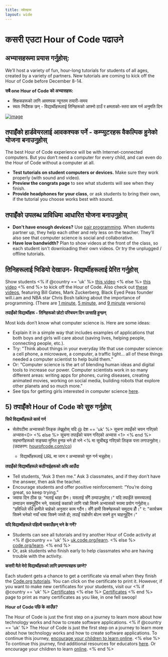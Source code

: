```yaml
---
title: स्रोतहरू
layout: wide
---
```


# कसरी एउटा Hour of Code पढाउने

## अभ्यासहरूमा प्रयास गर्नुहोस्:

We’ll host a variety of fun, hour-long tutorials for students of all ages, created by a variety of partners. New tutorials are coming to kick off the Hour of Code before December 8-14.

**सबै one Hour of Code को अभ्यासहरू:**

  * शिक्षकहरूको लागि आवश्यक न्यूनतम तयारी-समय
  * स्वतः निर्देशक छन् - विद्यार्थीहरूलाई तिनिहरूको आफ्नो ठाउँ र क्षमताको-स्तरा काम गर्न अनुमति दिन 

[![image](http://code.org/images/tutorials.png)](http://code.org/learn)

## तपाइँको हार्डवेयरलाई आवकश्यक पर्ने - कम्प्युटरहरू वैकल्पिक हुनेको योजना बनाउनुहोस्

The best Hour of Code experience will be with Internet-connected computers. But you don’t need a computer for every child, and can even do the Hour of Code without a computer at all.

  * **Test tutorials on student computers or devices.** Make sure they work properly (with sound and video).
  * **Preview the congrats page** to see what students will see when they finish. 
  * **Provide headphones for your class**, or ask students to bring their own, if the tutorial you choose works best with sound.

## तपाइँको उपलब्ध प्राविधिमा आधारित योजना बनाउनुहोस्

  * **Don't have enough devices?** Use [pair programming](http://www.ncwit.org/resources/pair-programming-box-power-collaborative-learning). When students partner up, they help each other and rely less on the teacher. They’ll also see that computer science is social and collaborative.
  * **Have low bandwidth?** Plan to show videos at the front of the class, so each student isn't downloading their own videos. Or try the unplugged / offline tutorials.

## तिनिहरूलाई भिडियो देखाउन- विद्यार्थीहरूलाई प्रेरित गर्नुहोस्

Show students <% if @country == 'uk' %> [this video](https://www.youtube.com/watch?v=96B5-JGA9EQ) <% else %> [this video](http://www.youtube.com/watch?v=FC5FbmsH4fw) <% end %> to kick off the Hour of Code. Also check out [these videos](http://youtube.com/codeorg), featuring Bill Gates, Mark Zuckerberg, Black Eyed Peas founder will.i.am and NBA star Chris Bosh talking about the importance of programming. (There are [1 minute](https://www.youtube.com/watch?v=qYZF6oIZtfc), [5 minute](https://www.youtube.com/watch?v=nKIu9yen5nc), and [9 minute](https://www.youtube.com/watch?v=dU1xS07N-FA) versions)

**तपाइँको विद्यार्थीहरू - तिनिहरूको छोटो परिचयन दिन उत्साहि हुन्छन्**

Most kids don’t know what computer science is. Here are some ideas:

  * Explain it in a simple way that includes examples of applications that both boys and girls will care about (saving lives, helping people, connecting people, etc.).
  * Try: "Think about things in your everyday life that use computer science: a cell phone, a microwave, a computer, a traffic light… all of these things needed a computer scientist to help build them.”
  * Or: “Computer science is the art of blending human ideas and digital tools to increase our power. Computer scientists work in so many different areas: writing apps for phones, curing diseases, creating animated movies, working on social media, building robots that explore other planets and so much more."
  * See tips for getting girls interested in computer science [here](http://code.org/girls). 

## 5) तपाइँको Hour of Code को सुरु गर्नुहोस्

**सिधै विद्यार्थीहरूले कार्य गर्न**

  * सेतोपटीमा अभ्यासको लिङ्क लेख्नुहोस् यदि @ देश == 'uk' %> सूचना तपाइँको चयन गरिएको अभ्यास<0> <% else %>  सूचना तपाइँको चयन गरिएको अभ्यास <1> <% end %> सहभागीहरूको सङ्ख्या मुनित हुनछ भने हो भने <% मा सूचीबद्ध गरिएको लिङ्क पत्ता लगाउनुहोस्। (उदाहरण: [hourofcode.com/co](http://code.org/learn)) </li> 
    
      * विद्यार्थीहरूलाई URL मा जान र अभ्यासको सुरु गर्न भन्नुहोस्।</ul> 
    
    **तपाइँको विद्यार्थीहरूले कठीनाईहरूको अघि आउँदा**
    
      * Tell students, “Ask 3 then me.” Ask 3 classmates, and if they don’t have the answer, then ask the teacher.
      * Encourage students and offer positive reinforcement: “You’re doing great, so keep trying.”
      * जवाफ दिन ठीक छ: "मलाई थाहा छैन। यसलाई सँगै ठम्याउनुहोस्।" यदि तपाइँले समस्यालाई ठम्याउन सक्नुहुँदैन भने, यसलाई कक्षाको लागि राम्रो सिक्ने अभ्यासको रूपमा प्रयोग गर्नुहोस्॥ "प्रविधिले सँधै हामीले चाहेको अनुसार काम गर्दैन। सँगै हामी सिक्नेहरूको समुदाय हौँ।" र: "कार्यक्रम सिक्ने भनेको नयाँ भाषा सिक्ने जस्तै हो; तपाइँ राम्रोसँग बोल्न सक्ने हुन चाहनुहुँदैन।"
    
    **यदि विद्यार्थीहरूले पहिल्यै सकाउँछन् भने के गर्ने?**
    
      * Students can see all tutorials and try another Hour of Code activity at <% if @country == 'uk' %> [uk.code.org/learn](http://uk.code.org/learn). <% else %> [code.org/learn](http://code.org/learn). <% end %> 
      * Or, ask students who finish early to help classmates who are having trouble with the activity.
    
    **कसरी मैले मेरो विद्यार्थीहरूको लागि प्रमाणपत्रहरू छाप्ने?**
    
    Each student gets a chance to get a certificate via email when they finish the [Code.org tutorials](http://studio.code.org). You can click on the certificate to print it. However, if you want to make new certificates for your students, visit our <% if @country == 'uk' %> [Certificates](http://uk.code.org/certificates) <% else %> [Certificates](http://code.org/certificates) <% end %> page to print as many certificates as you like, in one fell swoop!
    
    **Hour of Code पछि के आउँछ?**
    
    The Hour of Code is just the first step on a journey to learn more about how technology works and how to create software applications. <% if @country == 'uk' %> The Hour of Code is just the first step on a journey to learn more about how technology works and how to create software applications. To continue this journey, [encourage your children to learn online](http://uk.code.org/learn/beyond). <% else %> To continue this journey, find additional resources for educators [here](http://code.org/educate). Or encourage your children to learn [online](http://code.org/learn/beyond). <% end %>